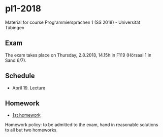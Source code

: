 # pl1-2018
Material for course Programmiersprachen 1 (SS 2018) - Universität Tübingen

## Exam
The exam takes place on Thursday, 2.8.2018, 14.15h in F119 (Hörsaal 1 in Sand 6/7).

## Schedule
- April 19. Lecture

## Homework
- [1st homework](exercises/01Hw.scala)

Homework policy: to be admitted to the exam, hand in reasonable solutions to all but two homeworks.
